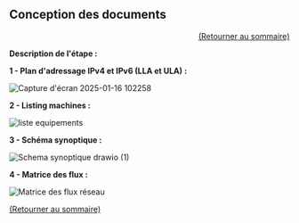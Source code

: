 ## Conception des documents
<p align="right"><a href="README.md">(Retourner au sommaire)</a></p>

**Description de l'étape :**  


**1 - Plan d'adressage IPv4 et IPv6 (LLA et ULA) :**  

![Capture d'écran 2025-01-16 102258](https://github.com/user-attachments/assets/3c616c1b-7c0c-4a39-800f-706fa490ceaa)  

**2 - Listing machines :**  

 ![liste equipements](https://github.com/user-attachments/assets/81e94114-4ad5-45cf-89c9-10797b7caeee)  

**3 - Schéma synoptique :**  

  ![Schema synoptique drawio (1)](https://github.com/user-attachments/assets/83d5ab42-37d1-4954-843f-f8c72bca7a43)

**4 - Matrice des flux :**

![Matrice des flux réseau](https://github.com/user-attachments/assets/461a2ef3-5e21-41a3-bf6c-0493a21dbffa)   



<a href="README.md">(Retourner au sommaire)</a>
